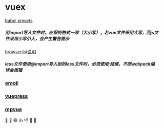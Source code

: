# vuex
[babel presets](https://vuex.vuejs.org/zh/guide/structure.html)
##### 用import导入文件时，应保持格式一致（大小写），若vue文件采用大写，而js文件采用小写引入，会产生警告提示  
[browserlist说明](https://www.npmjs.com/package/browserslist)
##### less文件使用@import导入别的less文件时，必须使用;结尾，不然webpack编译会报错

### [emoji](https://www.webpagefx.com/tools/emoji-cheat-sheet/)

### [vuepress](http://caibaojian.com/vuepress/guide/)
### [mpvue](http://mpvue.com/)

:tada:  :100:
:smile: :+1: :-1: :rabbit: :dog:
